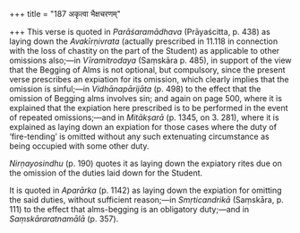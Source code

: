 +++
title = "187 अकृत्वा भैक्षचरणम्"

+++
This verse is quoted in *Parāśaramādhava* (Prāyaścitta, p. 438) as
laying down the *Avakīrṇivrata* (actually prescribed in 11.118 in
connection with the loss of chastity on the part of the Student) as
applicable to other omissions also;—in *Vīramitrodaya* (Saṃskāra p.
485), in support of the view that the Begging of Alms is not optional,
but compulsory, since the present verse prescribes an expiation for its
omission, which clearly implies that the omission is sinful;—in
*Vidhānapārijāta* (p. 498) to the effect that the omission of Begging
alms involves sin; and again on page 500, where it is explained that the
expiation here prescribed is to be performed in the event of repeated
omissions;—and in *Mitākṣarā* (p. 1345, on 3. 281), where it is
explained as laying down an expiation for those cases where the duty of
‘fire-tending’ is omitted without any such extenuating circumstance as
being occupied with some other duty.

*Nirṇayosindhu* (p. 190) quotes it as laying down the expiatory rites
due on the omission of the duties laid down for the Student.

It is quoted in *Aparārka* (p. 1142) as laying down the expiation for
omitting the said duties, without sufficient reason;—in *Smṛticandrikā*
(Saṃskāra, p. 111) to the effect that alms-begging is an obligatory
duty;—and in *Saṃskāraratnamālā* (p. 357).


